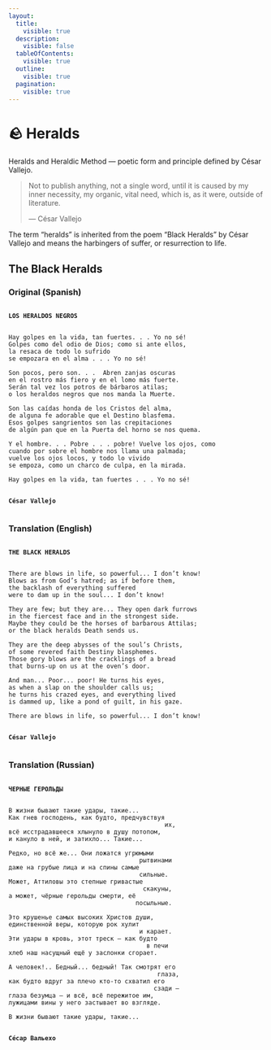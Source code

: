```yaml
---
layout:
  title:
    visible: true
  description:
    visible: false
  tableOfContents:
    visible: true
  outline:
    visible: true
  pagination:
    visible: true
---
```


# 🪨 Heralds

Heralds and Heraldic Method — poetic form and principle defined by César Vallejo.

> Not to publish anything, not a single word, until it is caused by my inner necessity, my organic, vital need, which is, as it were, outside of literature.
>
> — César Vallejo

The term “heralds” is inherited from the poem “Black Heralds” by César Vallejo and means the harbingers of suffer, or resurrection to life.

## The Black Heralds

### Original (Spanish)

<pre data-overflow="wrap"><code>
<strong>LOS HERALDOS NEGROS
</strong> 

Hay golpes en la vida, tan fuertes. . . Yo no sé!
Golpes como del odio de Dios; como si ante ellos,
la resaca de todo lo sufrido
se empozara en el alma . . . Yo no sé!

Son pocos, pero son. . .  Abren zanjas oscuras
en el rostro más fiero y en el lomo más fuerte.
Serán tal vez los potros de bárbaros atilas;
o los heraldos negros que nos manda la Muerte.

Son las caídas honda de los Cristos del alma,
de alguna fe adorable que el Destino blasfema.
Esos golpes sangrientos son las crepitaciones
de algún pan que en la Puerta del horno se nos quema.

Y el hombre. . . Pobre . . . pobre! Vuelve los ojos, como
cuando por sobre el hombre nos llama una palmada;
vuelve los ojos locos, y todo lo vivido
se empoza, como un charco de culpa, en la mirada.

Hay golpes en la vida, tan fuertes . . . Yo no sé!


<strong>César Vallejo
</strong>
</code></pre>

### Translation (English)

<pre data-overflow="wrap"><code>
<strong>THE BLACK HERALDS
</strong>

There are blows in life, so powerful... I don’t know!
Blows as from God’s hatred; as if before them,
the backlash of everything suffered
were to dam up in the soul... I don’t know!

They are few; but they are... They open dark furrows
in the fiercest face and in the strongest side.
Maybe they could be the horses of barbarous Attilas;
or the black heralds Death sends us.

They are the deep abysses of the soul’s Christs,
of some revered faith Destiny blasphemes.
Those gory blows are the cracklings of a bread
that burns-up on us at the oven’s door.

And man... Poor... poor! He turns his eyes,
as when a slap on the shoulder calls us;
he turns his crazed eyes, and everything lived
is dammed up, like a pond of guilt, in his gaze.

There are blows in life, so powerful... I don’t know!


<strong>César Vallejo
</strong>
</code></pre>

### Translation (Russian)

<pre data-overflow="wrap"><code>
<strong>ЧЕРНЫЕ ГЕРОЛЬДЫ
</strong>

В жизни бывают такие удары, такие...
Как гнев господень, как будто, предчувствуя 
                                           их,
всё исстрадавшееся хлынуло в душу потопом,
и кануло в ней, и затихло... Такие...            

Редко, но всё же... Они ложатся угрюмыми 
                                    рытвинами
даже на грубые лица и на спины самые 
                                    сильные.
Может, Аттиловы это степные гривастые 
                                     скакуны,
а может, чёрные герольды смерти, её
                                   посыльные.

Это крушенье самых высоких Христов души,
единственной веры, которую рок хулит 
                                    и карает.
Эти удары в кровь, этот треск — как будто 
                                      в печи
хлеб наш насущный ещё у заслонки сгорает. 

А человек!.. Бедный... бедный! Так смотрят его 
                                         глаза,
как будто вдруг за плечо кто-то схватил его  
                                        сзади –
глаза безумца — и всё, всё пережитое им,
лужицами вины у него застывает во взгляде.

В жизни бывают такие удары, такие...


<strong>Сéсар Вальехо
</strong>
</code></pre>
